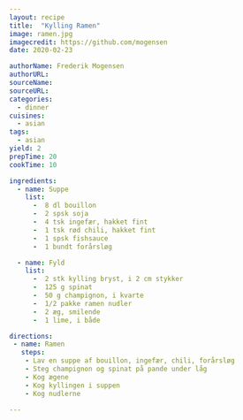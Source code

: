 ```yaml
---
layout: recipe
title:  "Kylling Ramen"
image: ramen.jpg
imagecredit: https://github.com/mogensen
date: 2020-02-23

authorName: Frederik Mogensen
authorURL: 
sourceName: 
sourceURL: 
categories: 
  - dinner
cuisines: 
  - asian
tags:
  - asian
yield: 2
prepTime: 20
cookTime: 10

ingredients:
  - name: Suppe
    list:
      -  8 dl bouillon
      -  2 spsk soja
      -  4 tsk ingefær, hakket fint
      -  1 tsk rød chili, hakket fint
      -  1 spsk fishsauce
      -  1 bundt forårsløg

  - name: Fyld
    list:
      -  2 stk kylling bryst, i 2 cm stykker
      -  125 g spinat
      -  50 g champignon, i kvarte
      -  1/2 pakke ramen nudler
      -  2 æg, smilende
      -  1 lime, i både

directions:
 - name: Ramen
   steps: 
    - Lav en suppe af bouillon, ingefær, chili, forårsløg
    - Steg champignon og spinat på pande under låg
    - Kog ægene
    - Kog kyllingen i suppen
    - Kog nudlerne

---
```

